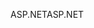<span data-ttu-id="27401-101">ASP.NET</span><span class="sxs-lookup"><span data-stu-id="27401-101">ASP.NET</span></span>